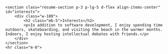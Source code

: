     <section class="resume-section p-3 p-lg-5 d-flex align-items-center" id="interests">
        <div class="w-100">
            <h2 class="mb-5">Interests</h2>
            <p>In addition to software development, I enjoy spending time outdoors, skateboarding, and visiting the beach in the warmer months. Indoors, I enjoy hosting intellectual debates with friends.</p>
        </div>
    </section>
    <hr class="m-0">